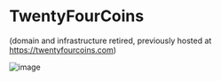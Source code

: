 # TwentyFourCoins

(domain and infrastructure retired, previously hosted at https://twentyfourcoins.com)

![image](https://user-images.githubusercontent.com/12777137/147412233-6e9028e6-f784-41f7-9205-b431b00cc3aa.png)
